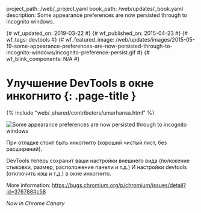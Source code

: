 project_path: /web/_project.yaml
book_path: /web/updates/_book.yaml
description: Some appearance preferences are now persisted through to incognito windows.

{# wf_updated_on: 2019-03-22 #}
{# wf_published_on: 2015-04-23 #}
{# wf_tags: devtools #}
{# wf_featured_image:
/web/updates/images/2015-05-19-some-appearance-preferences-are-now-persisted-through-to-incognito-windows/incognito-preference-persist.gif
#}
{# wf_blink_components: N/A #}

# Улучшение DevTools в окне инкогнито {: .page-title }

{% include "web/_shared/contributors/umarhansa.html" %}

<img
src="/web/updates/images/2015-05-19-some-appearance-preferences-are-now-persisted-through-to-incognito-windows/incognito-preference-persist.gif"
alt="Some appearance preferences are now persisted through to incognito
windows">

При отладке стоит быть инкогнито (хороший чистый лист, без расширений).

DevTools теперь сохранит ваши настройки внешнего вида (положение стыковки,
размер, расположение панели и т.д.) И настройки devtools (отключить кэш и т.д.)
в окне инкогнито.

More information: <a
href="https://bugs.chromium.org/p/chromium/issues/detail?id=376788#c58">https://bugs.chromium.org/p/chromium/issues/detail?id=376788#c58</a>

<em>Now in Chrome Canary</em>
